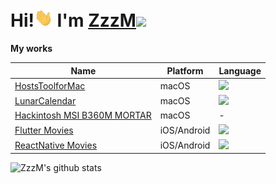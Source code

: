 # Hi!<img src="https://raw.githubusercontent.com/ABSphreak/ABSphreak/master/gifs/Hi.gif" width="30px"> I'm [ZzzM](https://zzzm.zone)<img src="https://user-images.githubusercontent.com/5713670/87202985-820dcb80-c2b6-11ea-9f56-7ec461c497c3.gif" width="30px">

**My works**

Name|Platform|Language
---|---|---
[HostsToolforMac](https://github.com/ZzzM/HostsToolforMac)|macOS|<img src="https://img.shields.io/badge/swift-%23FA7343.svg?&style=for-the-badge&logo=swift&logoColor=white"/>
[LunarCalendar](https://github.com/ZzzM/LunarCalendar)|macOS|<img src="https://img.shields.io/badge/swift-%23FA7343.svg?&style=for-the-badge&logo=swift&logoColor=white"/>
[Hackintosh MSI B360M MORTAR](https://github.com/ZzzM/Hackintosh-MSI-B360M-MORTAR)|macOS|-
[Flutter Movies](https://github.com/ZzzM/Flutter-Movies)| iOS/Android |<img src="https://img.shields.io/badge/dart-%230175C2.svg?&style=for-the-badge&logo=dart&logoColor=white"/>
[ReactNative Movies](https://github.com/ZzzM/ReactNative-Movies)| iOS/Android | <img src="https://img.shields.io/badge/javascript%20-%23323330.svg?&style=for-the-badge&logo=javascript&logoColor=%23F7DF1E"/>


![ZzzM's github stats](https://github-readme-stats.vercel.app/api?username=ZzzM&show_icons=true)


